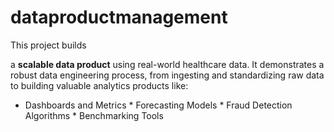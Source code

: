 # dataproductmanagement
This project builds 

a **scalable data product** using real-world healthcare data. 
It demonstrates a robust data engineering process, from ingesting and standardizing raw data to building valuable analytics products like:  

* Dashboards and Metrics * Forecasting Models * Fraud Detection Algorithms * Benchmarking Tools 
